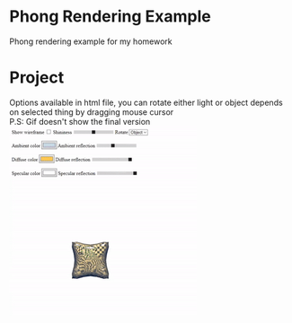 # Phong Rendering Example
Phong rendering example for my homework

# Project
Options available in html file, you can rotate either light or object depends on selected thing by dragging mouse cursor<br/>
P.S: Gif doesn't show the final version<br/>
![Project gif](DEMO.gif)